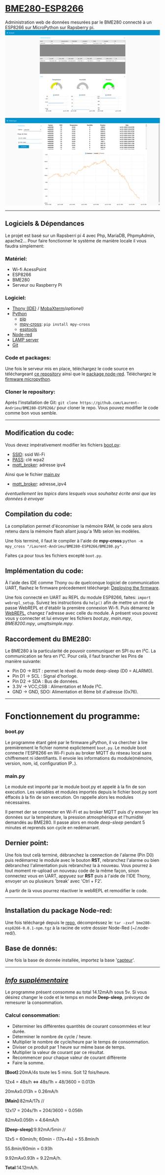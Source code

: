 # [BME280-ESP8266](https://github.com/Laurent-Andrieu/BME280-ESP8266#bme280-esp8266)
Administration web de données mesurées par le BME280 connecté à un ESP8266 sur MicroPython sur Rapsberry pi.
![Dashboard](/images/SC.png)
![Historique](/images/SC2.png)

---

## Logiciels & Dépendances
Le projet est basé sur un Rapsberri pi 4 avec Php, MariaDB, PhpmyAdmin, apache2...
Pour faire fonctionner le système de manière locale il vous faudra simplement:
### Matériel:
* Wi-fi AcessPoint
* ESP8266
* BME280
* Serveur ou Raspberry Pi
### Logiciel:
* [Thony (IDE)](https://thonny.org/) / [MobaXterm](https://mobaxterm.mobatek.net/download.html)_(optionel)_
* [Python](https://www.python.org/)
  * [pip](https://pypi.org/project/pip/)
  * [mpy-cross](https://pypi.org/project/mpy-cross/): `pip install mpy-cross`
  * [esptools](https://github.com/espressif/esptool/)
* [Node-red](https://nodered.org/docs/getting-started/local)
* [LAMP server](https://pimylifeup.com/raspberry-pi-phpmyadmin/)
* [Git](https://git-scm.com/)
### Code et packages:
Une fois le serveur mis en place, téléchargez le code source en téléchargeant [ce repository](https://github.com/Laurent-Andrieu/BME280-ESP8266) ainsi que le [package node-red](https://github.com/Laurent-Andrieu/BME280-ESP8266/packages/329039).
Téléchargez le [firmware micropython](https://docs.micropython.org/en/latest/esp8266/tutorial/intro.html#getting-the-firmware).
### Cloner le repository:
Après l'installation de Git: `git clone https://github.com/Laurent-Andrieu/BME280-ESP8266/` pour cloner le repo.
Vous pouvez modifier le code comme bon vous semble.

---

## Modification du code:
Vous devez impérativement modifier les fichiers [boot.py](https://github.com/Laurent-Andrieu/BME280-ESP8266/blob/master/boot.py):
* [SSID](https://github.com/Laurent-Andrieu/BME280-ESP8266/blob/master/boot.py#L10):   ssid Wi-Fi
* [PASS](https://github.com/Laurent-Andrieu/BME280-ESP8266/blob/master/boot.py#L11):   clé wpa2
* [mqtt_broker](https://github.com/Laurent-Andrieu/BME280-ESP8266/blob/master/boot.py#L12):    adresse ipv4

Ainsi que le fichier [main.py](https://github.com/Laurent-Andrieu/BME280-ESP8266/blob/master/main.py)

* [mqtt_broker](https://github.com/Laurent-Andrieu/BME280-ESP8266/blob/master/main.py#L11):    adresse_ipv4

_éventuellement les topics dans lesquels vous souhaitez écrite ansi que les données à envoyer_

## Compilation du code:
La compilation permet d'économiser la mémoire RAM, le code sera alors retenu dans la mémoire flash allant jusqu'a 1Mb selon les modèles.

Une fois terminé, il faut le compiler à l'aide de **mpy-cross**:`python -m mpy_cross "/Laurent-Andrieu/BME280-ESP8266/BME280.py"`.

Faites ça pour tous les fichiers excepté `boot.py`.

## Implémentation du code:
À l'aide des IDE comme Thony ou de quelconque logiciel de communication UART, flashez le firmware précedement téléchargé: [Deploying the firmware](https://docs.micropython.org/en/latest/esp8266/tutorial/intro.html#deploying-the-firmware).

Une fois connecté en UART au REPL du module ESP8266, faites: `import webrepl_setup`. Suivez les instructions du `help()` afin de mettre un mot de passe WebREPL et d'établir la première connexion Wi-fi.
Puis démarrez le [WebREPL](http://micropython.org/webrepl/#192.168.1.99:8266/), changez l'adresse avec celle du module. À présent vous pouvez vous y connecter et lui envoyer les fichiers _boot.py_, _main.mpy_, _BME8200.mpy_, _umqttsimple.mpy_.

## Raccordement du BME280:
Le BME280 à la particularité de pouvoir communiquer en SPI ou en I²C. La communication se fera en I²C. Pour celà, il faut brancher les Pins de manière suivante:
* Pin D0 -> RST : permet le réveil du mode deep-sleep (D0 = ALARM0).
* Pin D1 -> SCL : Signal d'horloge.
* Pin D2 -> SDA : Bus de données.
* 3.3V -> VCC,CSB : Alimentation et Mode I²C.
* GND -> GND, SDO: Alimentation et 8ème bit d'adresse (0x76).

---

# Fonctionnement du programme:
### boot.py
Le programme étant géré par le firmware µPython, il va chercher à lire premièrement le fichier nommé explictement `boot.py`.
Le module boot connecte l'ESP8266 en Wi-Fi puis au broker MQTT du réseau local sans chiffrement ni identifiants. Il envoie les informations du module(mémoire, version, nom, id, configuration IP..).
### main.py
Le module est importé par le module boot.py et appelé à la fin de son execution. Les variables et modules importés depuis le fichier boot.py sont éffacés à la fin de son execution. On rappelle alors les modules nécessaires.

Il permet der se connecter en Wi-Fi et au broker MQTT puis d'y envoyer les données sur la température, la pression atmosphérique et l'humidité demandés au BME280. Il passe alors en mode _deep-sleep_ pendant 5 minutes et reprends son cycle en redémarrant.

## Dernier point:
Une fois tout celà terminé, débranchez la connection de l'alarme (Pin D0) puis redémarrez le module avec le bouton **RST**, rebranchez l'alarme ou bien débranchez l'alimentation puis rebranchez la à nouveau.
Vous pourrez à tout moment re-upload un nouveau code de la même façon, sinon connectez vous en UART, appyuez sur **RST** puis à l'aide de l'IDE Thony, envoyer un ou plusieurs 'break' avec 'Ctrl + F2'.

À partir de là vous pourrez réactiver le webREPL et remodifier le code.

---

## Installation du package Node-red:
Une fois téléchargé depuis le [repo](https://github.com/Laurent-Andrieu/BME280-ESP8266/packages/329039), décompréssez le: `tar -zxvf bme280-esp8266-0.0.1-npm.tgz` à la racine de votre dossier Node-Red (~/.node-red/).

## Base de donnés:
Une fois la base de donnée installée, importez la base '[capteur](https://github.com/Laurent-Andrieu/BME280-ESP8266/tree/master/database)'.

---

## _[Info supplémentaire](https://github.com/Laurent-Andrieu/BME280-ESP8266#info-supplémentaire)_
Le programme présent consomme au total 14.12mA/h sous 5v.
Si vous désirez changer le code et le temps en mode **Deep-sleep**, prévoyez de remesurer la consommation.
### Calcul consommation:
- Déterminer les différentes quantités de courant consommées et leur durée.
- Déterminer le nombre de cycle / heure.
- Multiplier le nombre de cycle/heure par le temps de consommation.
- Diviser ce produit par 1 heure sur même base de temps.
- Multiplier la valeur de courant par ce résultat.
- Recommencer pour chaque valeur de courant différente
- Faire la somme.

__[Boot]__:20mA/4s toute les 5 mins. Soit 12 fois/heure.

12x4 = 48s/h <=> 48s/1h = 48/3600 = 0.013h

20mAx0.013h = 0.26mA/h

__[Main]__:82mA/17s //

12x17 = 204s/1h = 204/3600 = 0.056h

82mAx0.056h = 4.64mA/h

__[Deep-sleep]__:9.92mA/5min //

12x5 = 60min/h; 60min - (17s+4s) = 55.8min/h

55.8min/60min = 0.93h

9.92mAx0.93h = 9.22mA/h.

__Total__:14.12mA/h.
